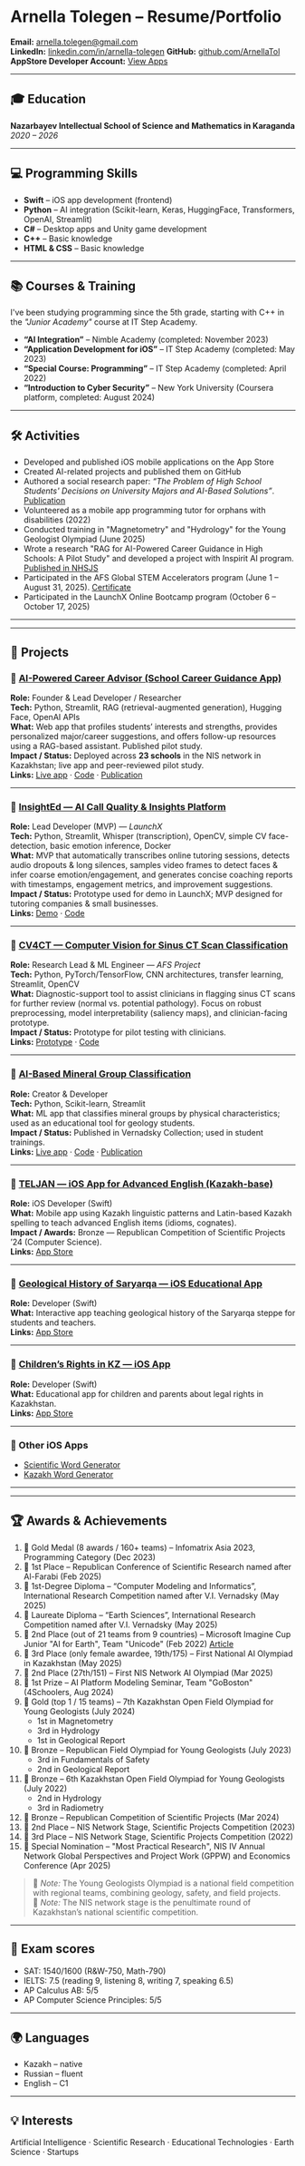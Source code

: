 # Arnella Tolegen – Resume/Portfolio

**Email:** arnella.tolegen@gmail.com  
**LinkedIn:** [linkedin.com/in/arnella-tolegen](https://www.linkedin.com/in/arnella-tolegen/)
**GitHub:** [github.com/ArnellaTol](https://github.com/ArnellaTol)  
**AppStore Developer Account:** [View Apps](https://apps.apple.com/kz/developer/asel-zhanbekova/id1660220813)

---

## 🎓 Education
**Nazarbayev Intellectual School of Science and Mathematics in Karaganda**  
_2020 – 2026_

---

## 💻 Programming Skills
- **Swift** – iOS app development (frontend)  
- **Python** – AI integration (Scikit-learn, Keras, HuggingFace, Transformers, OpenAI, Streamlit)  
- **C#** – Desktop apps and Unity game development  
- **C++** – Basic knowledge  
- **HTML & CSS** – Basic knowledge

---

## 📚 Courses & Training
I've been studying programming since the 5th grade, starting with C++ in the *"Junior Academy"* course at IT Step Academy.

- **“AI Integration”** – Nimble Academy (completed: November 2023)  
- **“Application Development for iOS”** – IT Step Academy (completed: May 2023)  
- **“Special Course: Programming”** – IT Step Academy (completed: April 2022)  
- **“Introduction to Cyber Security”** – New York University (Coursera platform, completed: August 2024)

---

## 🛠️ Activities
- Developed and published iOS mobile applications on the App Store  
- Created AI-related projects and published them on GitHub  
- Authored a social research paper: *“The Problem of High School Students' Decisions on University Majors and AI-Based Solutions”*. [Publication](https://drive.google.com/file/d/13dyajhjA9qPpByiBlhnCf2JHs-DdPeJh/view?usp=share_link)
- Volunteered as a mobile app programming tutor for orphans with disabilities (2022)
- Conducted training in "Magnetometry" and "Hydrology" for the Young Geologist Olympiad (June 2025)  
- Wrote a research "RAG for AI-Powered Career Guidance in High Schools: A Pilot Study" and developed a project with Inspirit AI program. [Published in NHSJS](https://nhsjs.com/2025/rag-for-ai-powered-career-guidance-in-high-schools-a-pilot-study/)
- Participated in the AFS Global STEM Accelerators program (June 1 – August 31, 2025). [Certificate](https://drive.google.com/file/d/1VKcYxrGr6n52JJBrrBg7DIaeCm1IJMCO/view?usp=drivesdk) 
- Participated in the LaunchX Online Bootcamp program (October 6 – October 17, 2025)

---
---

## 🚀 Projects

### 🔹 [AI-Powered Career Advisor (School Career Guidance App)](https://github.com/ArnellaTol/school-career-guidance-app)  
**Role:** Founder & Lead Developer / Researcher  
**Tech:** Python, Streamlit, RAG (retrieval-augmented generation), Hugging Face, OpenAI APIs  
**What:** Web app that profiles students’ interests and strengths, provides personalized major/career suggestions, and offers follow-up resources using a RAG-based assistant. Published pilot study.  
**Impact / Status:** Deployed across **23 schools** in the NIS network in Kazakhstan; live app and peer-reviewed pilot study.  
**Links:** [Live app](https://school-career-guidance-app.streamlit.app/) · [Code](https://github.com/ArnellaTol/school-career-guidance-app) · [Publication](https://nhsjs.com/2025/rag-for-ai-powered-career-guidance-in-high-schools-a-pilot-study/)

---

### 🔹 [InsightEd — AI Call Quality & Insights Platform](https://github.com/ArnellaTol/InsightEd)  
**Role:** Lead Developer (MVP) — *LaunchX*  
**Tech:** Python, Streamlit, Whisper (transcription), OpenCV, simple CV face-detection, basic emotion inference, Docker  
**What:** MVP that automatically transcribes online tutoring sessions, detects audio dropouts & long silences, samples video frames to detect faces & infer coarse emotion/engagement, and generates concise coaching reports with timestamps, engagement metrics, and improvement suggestions.  
**Impact / Status:** Prototype used for demo in LaunchX; MVP designed for tutoring companies & small businesses.  
**Links:** [Demo](https://insighted-mvp.streamlit.app/) · [Code](https://github.com/ArnellaTol/InsightEd)

---

### 🔹 [CV4CT — Computer Vision for Sinus CT Scan Classification](https://github.com/ArnellaTol/cv4ct)  
**Role:** Research Lead & ML Engineer — *AFS Project*  
**Tech:** Python, PyTorch/TensorFlow, CNN architectures, transfer learning, Streamlit, OpenCV  
**What:** Diagnostic-support tool to assist clinicians in flagging sinus CT scans for further review (normal vs. potential pathology). Focus on robust preprocessing, model interpretability (saliency maps), and clinician-facing prototype.  
**Impact / Status:** Prototype for pilot testing with clinicians.  
**Links:** [Prototype](https://cv4ctapp.streamlit.app/) · [Code](https://github.com/ArnellaTol/cv4ct)

---

### 🔹 [AI-Based Mineral Group Classification](https://github.com/ArnellaTol/Mineral_group_classification)  
**Role:** Creator & Developer  
**Tech:** Python, Scikit-learn, Streamlit  
**What:** ML app that classifies mineral groups by physical characteristics; used as an educational tool for geology students.  
**Impact / Status:** Published in Vernadsky Collection; used in student trainings.  
**Links:** [Live app](https://mineralgroupclassification.streamlit.app/) · [Code](https://github.com/ArnellaTol/Mineral_group_classification) · [Publication](https://vernadsky.info/files/2025/works.pdf)

---

### 🔹 [TELJAN — iOS App for Advanced English (Kazakh-base)](https://apps.apple.com/kz/app/teljan/id6469358403)  
**Role:** iOS Developer (Swift)  
**What:** Mobile app using Kazakh linguistic patterns and Latin-based Kazakh spelling to teach advanced English items (idioms, cognates).  
**Impact / Awards:** Bronze — Republican Competition of Scientific Projects ’24 (Computer Science).  
**Links:** [App Store](https://apps.apple.com/kz/app/teljan/id6469358403)

---

### 🔹 [Geological History of Saryarqa — iOS Educational App](https://apps.apple.com/kz/app/geological-history-of-saryarqa/id6450415302)  
**Role:** Developer (Swift)  
**What:** Interactive app teaching geological history of the Saryarqa steppe for students and teachers.  
**Links:** [App Store](https://apps.apple.com/kz/app/geological-history-of-saryarqa/id6450415302)

---

### 🔹 [Children’s Rights in KZ — iOS App](https://apps.apple.com/kz/app/childrens-rights-in-kz/id6479046742)  
**Role:** Developer (Swift)  
**What:** Educational app for children and parents about legal rights in Kazakhstan.  
**Links:** [App Store](https://apps.apple.com/kz/app/childrens-rights-in-kz/id6479046742)

---

### 🔹 Other iOS Apps
- [Scientific Word Generator](https://apps.apple.com/kz/app/scientific-word-generator/id1660260312)  
- [Kazakh Word Generator](https://apps.apple.com/kz/app/%D2%9B%D0%B0%D0%B7%D0%B0%D2%9B%D1%88%D0%B0-%D1%81%D3%A9%D0%B7-%D0%B3%D0%B5%D0%BD%D0%B5%D1%80%D0%B0%D1%82%D0%BE%D1%80%D1%8B/id6447484786)

---
---

## 🏆 Awards & Achievements

1. 🥇 Gold Medal (8 awards / 160+ teams) – Infomatrix Asia 2023, Programming Category (Dec 2023)
2. 🥇 1st Place – Republican Conference of Scientific Research named after Al-Farabi (Feb 2025)
3. 🏅 1st-Degree Diploma – “Computer Modeling and Informatics”, International Research Competition named after V.I. Vernadsky (May 2025)
4. 🏅 Laureate Diploma – “Earth Sciences”, International Research Competition named after V.I. Vernadsky (May 2025)
5. 🥈 2nd Place (out of 21 teams from 9 countries) – Microsoft Imagine Cup Junior "AI for Earth", Team "Unicode" (Feb 2022) [Article](https://news.microsoft.com/en-cee/2022/04/27/teams-from-latvia-kazakhstan-and-bulgaria-are-the-winners-of-the-2022-imagine-cup-junior-virtual-ai-hackathons-series/)
6. 🥉 3rd Place (only female awardee, 19th/175) – First National AI Olympiad in Kazakhstan (May 2025)
7. 🥈 2nd Place (27th/151) – First NIS Network AI Olympiad (Mar 2025)
8. 🥇 1st Prize – AI Platform Modeling Seminar, Team "GoBoston" (4Schoolers, Aug 2024)
9. 🥇 Gold (top 1 / 15 teams) – 7th Kazakhstan Open Field Olympiad for Young Geologists (July 2024)  
   - 1st in Magnetometry  
   - 3rd in Hydrology  
   - 1st in Geological Report
10. 🥉 Bronze – Republican Field Olympiad for Young Geologists (July 2023)  
    - 3rd in Fundamentals of Safety  
    - 2nd in Geological Report  
11. 🥉 Bronze – 6th Kazakhstan Open Field Olympiad for Young Geologists (July 2022)  
    - 2nd in Hydrology  
    - 3rd in Radiometry  
12. 🥉 Bronze – Republican Competition of Scientific Projects (Mar 2024)  
13. 🥈 2nd Place – NIS Network Stage, Scientific Projects Competition (2023)  
14. 🥉 3rd Place – NIS Network Stage, Scientific Projects Competition (2022)  
15. 🏅 Special Nomination – "Most Practical Research", NIS IV Annual Network Global Perspectives and Project Work (GPPW) and Economics Conference (Apr 2025)

> 🧭 *Note:* The Young Geologists Olympiad is a national field competition with regional teams, combining geology, safety, and field projects.  
> 🧪 *Note:* The NIS network stage is the penultimate round of Kazakhstan’s national scientific competition.

---

## 📝 Exam scores
- SAT: 1540/1600 (R&W-750, Math-790)
- IELTS: 7.5 (reading 9, listening 8, writing 7, speaking 6.5)
- AP Calculus AB: 5/5
- AP Computer Science Principles: 5/5

---

## 🌍 Languages
- Kazakh – native  
- Russian – fluent  
- English – C1

---

## 💡 Interests
Artificial Intelligence · Scientific Research · Educational Technologies · Earth Science · Startups
